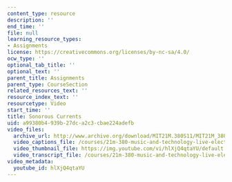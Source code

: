 ```yaml
---
content_type: resource
description: ''
end_time: ''
file: null
learning_resource_types:
- Assignments
license: https://creativecommons.org/licenses/by-nc-sa/4.0/
ocw_type: ''
optional_tab_title: ''
optional_text: ''
parent_title: Assignments
parent_type: CourseSection
related_resources_text: ''
resource_index_text: ''
resourcetype: Video
start_time: ''
title: Sonorous Currents
uid: a99380b4-939b-27dc-a2c3-cbae224adefb
video_files:
  archive_url: http://www.archive.org/download/MIT21M.380S11/MIT21M_380S11_class_concert_300k.mp4
  video_captions_file: /courses/21m-380-music-and-technology-live-electronics-performance-practices-spring-2011/40ce91bcd40a5f529405cb036a9bde9b_hlXjQ4qtaYU.vtt
  video_thumbnail_file: https://img.youtube.com/vi/hlXjQ4qtaYU/default.jpg
  video_transcript_file: /courses/21m-380-music-and-technology-live-electronics-performance-practices-spring-2011/aaec501e794176b63282403caac088cd_hlXjQ4qtaYU.pdf
video_metadata:
  youtube_id: hlXjQ4qtaYU
---
```


